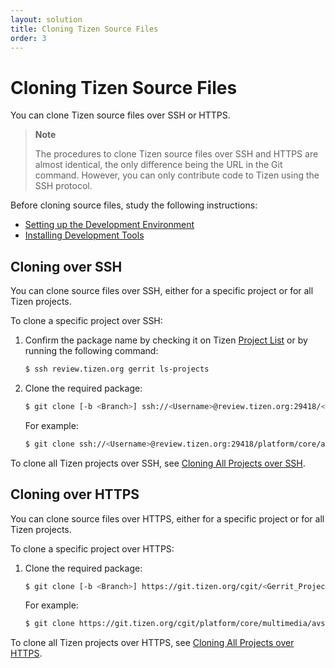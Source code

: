 ```yaml
---
layout: solution
title: Cloning Tizen Source Files
order: 3
---
```


# Cloning Tizen Source Files

You can clone Tizen source files over SSH or HTTPS.

> **Note**
>
> The procedures to clone Tizen source files over SSH and HTTPS are almost identical, the only difference being the URL in the Git command. However, you can only contribute code to Tizen using the SSH protocol.

Before cloning source files, study the following instructions:

- [Setting up the Development Environment](setting-up.md)
- [Installing Development Tools](installing.md)

## Cloning over SSH

You can clone source files over SSH, either for a specific project or for all Tizen projects.

To clone a specific project over SSH:

1. Confirm the package name by checking it on Tizen [Project List](https://review.tizen.org/gerrit/#/admin/projects/) or by running the following command:

   ```bash
   $ ssh review.tizen.org gerrit ls-projects
   ```

2. Clone the required package:

   ```bash
   $ git clone [-b <Branch>] ssh://<Username>@review.tizen.org:29418/<Gerrit_Project> [<Local_Project>]
   ```

   For example:

   ```bash
   $ git clone ssh://<Username>@review.tizen.org:29418/platform/core/account/account-common
   ```

To clone all Tizen projects over SSH, see [Cloning All Projects over SSH](building-all.md#cloning-all-projects-over-ssh).

## Cloning over HTTPS

You can clone source files over HTTPS, either for a specific project or for all Tizen projects.

To clone a specific project over HTTPS:

1. Clone the required package:

   ```bash
   $ git clone [-b <Branch>] https://git.tizen.org/cgit/<Gerrit_Project> [<Local_Project>]
   ```

   For example:

   ```bash
   $ git clone https://git.tizen.org/cgit/platform/core/multimedia/avsystem
   ```

To clone all Tizen projects over HTTPS, see [Cloning All Projects over HTTPS](building-all.md#cloning-all-projects-over-https).
